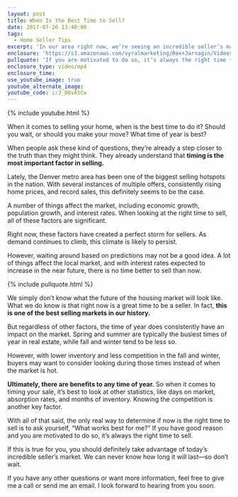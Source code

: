 ```yaml
---
layout: post
title: When Is the Best Time to Sell?
date: 2017-07-26 13:40:00
tags:
  - Home Seller Tips
excerpt: 'In our area right now, we’re seeing an incredible seller’s market. There are a few things to consider when asking yourself if now is the right time to sell.'
enclosure: 'https://s3.amazonaws.com/vyralmarketing/Rex+Jarnagin/Videos/2017/July/Elite+Home+Team-+When+Is+the+Best+Time+to+Sell%253F.mp4'
pullquote: 'If you are motivated to do so, it’s always the right time to sell.'
enclosure_type: video/mp4
enclosure_time:
use_youtube_image: true
youtube_alternate_image:
youtube_code: irJ_86vA5Cw
---
```



{% include youtube.html %}

When it comes to selling your home, when is the best time to do it? Should you wait, or should you make your move? What time of year is best?

When people ask these kind of questions, they’re already a step closer to the truth than they might think. They already understand that **timing is the most important factor in selling.**

Lately, the Denver metro area has been one of the biggest selling hotspots in the nation. With several instances of multiple offers, consistently rising home prices, and record sales, this definitely seems to be the case.

A number of things affect the market, including economic growth, population growth, and interest rates. When looking at the right time to sell, all of these factors are significant.

Right now, these factors have created a perfect storm for sellers. As demand continues to climb, this climate is likely to persist.

However, waiting around based on predictions may not be a good idea. A lot of things affect the local market, and with interest rates expected to increase in the near future, there is no time better to sell than now.

{% include pullquote.html %}

We simply don’t know what the future of the housing market will look like. What we do know is that right now is a great time to be a seller. In fact, **this is one of the best selling markets in our history.**

But regardless of other factors, the time of year does consistently have an impact on the market. Spring and summer are typically the busiest times of year in real estate, while fall and winter tend to be less so.

However, with lower inventory and less competition in the fall and winter, buyers may want to consider looking during those times instead of when the market is hot.

**Ultimately, there are benefits to any time of year.** So when it comes to timing your sale, it’s best to look at other statistics, like days on market, absorption rates, and months of inventory. Knowing the competition is another key factor.

With all of that said, the only real way to determine if now is the right time to sell is to ask yourself, “What works best for me?” If you have good reason and you are motivated to do so, it’s always the right time to sell.

If this is true for you, you should definitely take advantage of today’s incredible seller’s market. We can never know how long it will last—so don’t wait.

If you have any other questions or want more information, feel free to give me a call or send me an email. I look forward to hearing from you soon.